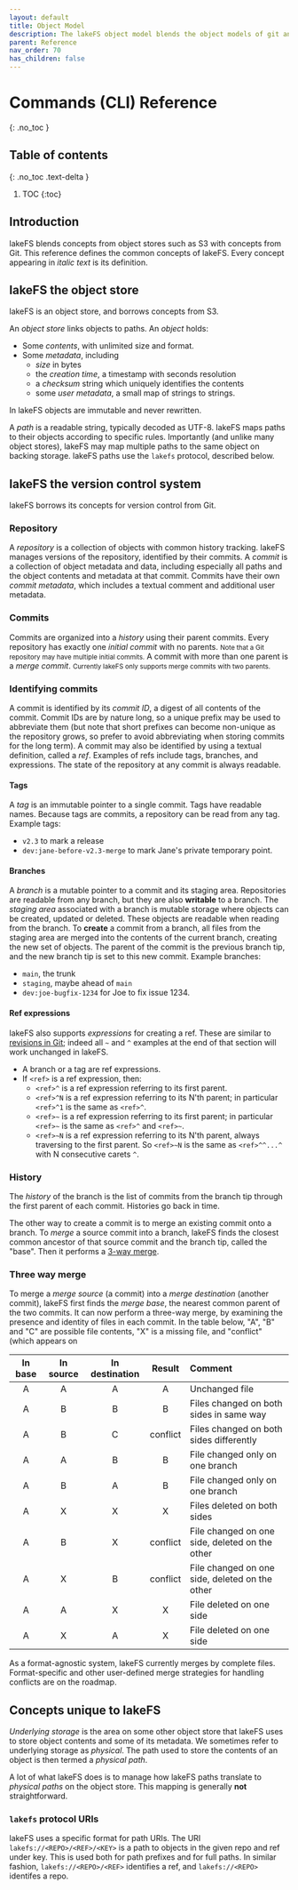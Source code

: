 ```yaml
---
layout: default
title: Object Model 
description: The lakeFS object model blends the object models of git and of object stores such as S3.  Here are the explicit definitions.
parent: Reference
nav_order: 70
has_children: false
---
```


# Commands (CLI) Reference
{: .no_toc }

## Table of contents
{: .no_toc .text-delta }

1. TOC
{:toc}

## Introduction

lakeFS blends concepts from object stores such as S3 with concepts from Git.  This reference
defines the common concepts of lakeFS.  Every concept appearing in _italic text_ is its
definition.

## lakeFS the object store

lakeFS is an object store, and borrows concepts from S3.

An _object store_ links objects to paths.  An _object_ holds:

* Some _contents_, with unlimited size and format.
* Some _metadata_, including
  + _size_ in bytes
  + the _creation time_, a timestamp with seconds resolution
  + a _checksum_ string which uniquely identifies the contents
  + some _user metadata_, a small map of strings to strings.

In lakeFS objects are immutable and never rewritten.

A _path_ is a readable string, typically decoded as UTF-8.  lakeFS maps paths to their objects
according to specific rules.  Importantly (and unlike many object stores), lakeFS may map
multiple paths to the same object on backing storage.  lakeFS paths use the `lakefs` protocol,
described below.

## lakeFS the version control system

lakeFS borrows its concepts for version control from Git.

### Repository

A _repository_ is a collection of objects with common history tracking.  lakeFS manages
versions of the repository, identified by their commits.  A _commit_ is a collection of object
metadata and data, including especially all paths and the object contents and metadata at that
commit.  Commits have their own _commit metadata_, which includes a textual comment and
additional user metadata.

### Commits

Commits are organized into a _history_ using their parent commits.  Every repository has
exactly one _initial commit_ with no parents.  <span style="font-size: smaller">Note that a
Git repository may have multiple initial commits.</span> A commit with more than one parent is
a _merge commit_.  <span style="font-size: smaller">Currently lakeFS only supports merge
commits with two parents.</span>

### Identifying commits

A commit is identified by its _commit ID_, a digest of all contents of the commit.  Commit IDs
are by nature long, so a unique prefix may be used to abbreviate them (but note that short
prefixes can become non-unique as the repository grows, so prefer to avoid abbreviating when
storing commits for the long term).  A commit may also be identified by using a textual
definition, called a _ref_.  Examples of refs include tags, branches, and expressions.  The
state of the repository at any commit is always readable.

#### Tags

A _tag_ is an immutable pointer to a single commit.  Tags have readable names.  Because tags
are commits, a repository can be read from any tag.  Example tags:

* `v2.3` to mark a release
* `dev:jane-before-v2.3-merge` to mark Jane's private temporary point.

#### Branches

A _branch_ is a mutable pointer to a commit and its staging area.  Repositories are readable
from any branch, but they are also **writable** to a branch.  The _staging area_ associated
with a branch is mutable storage where objects can be created, updated or deleted.  These
objects are readable when reading from the branch.  To **create** a commit from a branch, all
files from the staging area are merged into the contents of the current branch, creating the
new set of objects.  The parent of the commit is the previous branch tip, and the new branch
tip is set to this new commit.  Example branches:

* `main`, the trunk
* `staging`, maybe ahead of `main`
* `dev:joe-bugfix-1234` for Joe to fix issue 1234.

#### Ref expressions

lakeFS also supports _expressions_ for creating a ref.  These are similar to [revisions in
Git](https://git-scm.com/docs/gitrevisions#_specifying_revisions); indeed all `~` and `^`
examples at the end of that section will work unchanged in lakeFS.

* A branch or a tag are ref expressions.
* If `<ref>` is a ref expression, then:
  + `<ref>^` is a ref expression referring to its first parent.
  + `<ref>^N` is a ref expression referring to its N'th parent; in particular `<ref>^1` is the
    same as `<ref>^`.
  + `<ref>~` is a ref expression referring to its first parent; in particular `<ref>~` is the
    same as `<ref>^` and `<ref>~`.
  + `<ref>~N` is a ref expression referring to its N'th parent, always traversing to the first
    parent.  So `<ref>~N` is the same as `<ref>^^...^` with N consecutive carets `^`.

### History

The _history_ of the branch is the list of commits from the branch tip through the first
parent of each commit.  Histories go back in time.

The other way to create a commit is to merge an existing commit onto a branch.  To _merge_ a
source commit into a branch, lakeFS finds the closest common ancestor of that source commit
and the branch tip, called the "base".  Then it performs a [3-way merge](#three-way-merge).

### Three way merge

To merge a _merge source_ (a commit) into a _merge destination_ (another commit), lakeFS first
finds the _merge base_, the nearest common parent of the two commits.  It can now perform a
three-way merge, by examining the presence and identity of files in each commit.  In the table
below, "A", "B" and "C" are possible file contents, "X" is a missing file, and "conflict"
(which appears  on

| **In base** | **In source** | **In destination** | **Result** | **Comment** |
| :---: | :---: | :---: | :---: | :--- |
| A | A | A | A | Unchanged file |
| A | B | B | B | Files changed on both sides in same way |
| A | B | C | conflict | Files changed on both sides differently |
| A | A | B | B | File changed only on one branch |
| A | B | A | B | File changed only on one branch |
| A | X | X | X | Files deleted on both sides |
| A | B | X | conflict | File changed on one side, deleted on the other |
| A | X | B | conflict | File changed on one side, deleted on the other |
| A | A | X | X | File deleted on one side |
| A | X | A | X | File deleted on one side |

As a format-agnostic system, lakeFS currently merges by complete files.  Format-specific and
other user-defined merge strategies for handling conflicts are on the roadmap.

## Concepts unique to lakeFS

_Underlying storage_ is the area on some other object store that lakeFS uses to store object
contents and some of its metadata.  We sometimes refer to underlying storage as _physical_.
The path used to store the contents of an object is then termed a _physical path_.

A lot of what lakeFS does is to manage how lakeFS paths translate to _physical paths_ on the
object store.  This mapping is generally **not** straightforward.

### `lakefs` protocol URIs

lakeFS uses a specific format for path URIs.  The URI `lakefs://<REPO>/<REF>/<KEY>` is a path
to objects in the given repo and ref under key.  This is used both for path prefixes and for
full paths.  In similar fashion, `lakefs://<REPO>/<REF>` identifies a ref, and
`lakefs://<REPO>` identifes a repo.
